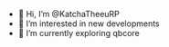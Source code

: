 - 👋 Hi, I’m @KatchaTheeuRP
- 👀 I’m interested in new developments 
- 🌱 I’m currently exploring qbcore

<!---
KatchaTheeuRP/KatchaTheeuRP is a ✨ special ✨ repository because its `README.md` (this file) appears on your GitHub profile.
You can click the Preview link to take a look at your changes.
--->
